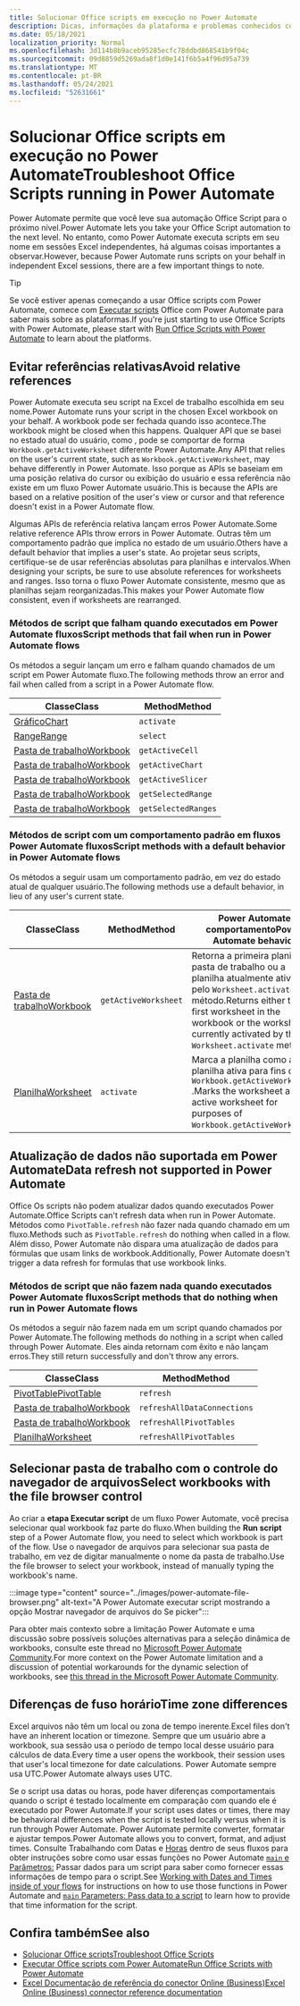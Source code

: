 ```yaml
---
title: Solucionar Office scripts em execução no Power Automate
description: Dicas, informações da plataforma e problemas conhecidos com a integração entre Office Scripts e Power Automate.
ms.date: 05/18/2021
localization_priority: Normal
ms.openlocfilehash: 3d114b8b9aceb95285ecfc78ddbd868541b9f04c
ms.sourcegitcommit: 09d8859d5269ada8f1d0e141f6b5a4f96d95a739
ms.translationtype: MT
ms.contentlocale: pt-BR
ms.lasthandoff: 05/24/2021
ms.locfileid: "52631661"
---
```

# <a name="troubleshoot-office-scripts-running-in-power-automate"></a><span data-ttu-id="d0238-103">Solucionar Office scripts em execução no Power Automate</span><span class="sxs-lookup"><span data-stu-id="d0238-103">Troubleshoot Office Scripts running in Power Automate</span></span>

<span data-ttu-id="d0238-104">Power Automate permite que você leve sua automação Office Script para o próximo nível.</span><span class="sxs-lookup"><span data-stu-id="d0238-104">Power Automate lets you take your Office Script automation to the next level.</span></span> <span data-ttu-id="d0238-105">No entanto, como Power Automate executa scripts em seu nome em sessões Excel independentes, há algumas coisas importantes a observar.</span><span class="sxs-lookup"><span data-stu-id="d0238-105">However, because Power Automate runs scripts on your behalf in independent Excel sessions, there are a few important things to note.</span></span>

> [!TIP]
> <span data-ttu-id="d0238-106">Se você estiver apenas começando a usar Office scripts com Power Automate, comece com [Executar scripts](../develop/power-automate-integration.md) Office com Power Automate para saber mais sobre as plataformas.</span><span class="sxs-lookup"><span data-stu-id="d0238-106">If you're just starting to use Office Scripts with Power Automate, please start with [Run Office Scripts with Power Automate](../develop/power-automate-integration.md) to learn about the platforms.</span></span>

## <a name="avoid-relative-references"></a><span data-ttu-id="d0238-107">Evitar referências relativas</span><span class="sxs-lookup"><span data-stu-id="d0238-107">Avoid relative references</span></span>

<span data-ttu-id="d0238-108">Power Automate executa seu script na Excel de trabalho escolhida em seu nome.</span><span class="sxs-lookup"><span data-stu-id="d0238-108">Power Automate runs your script in the chosen Excel workbook on your behalf.</span></span> <span data-ttu-id="d0238-109">A workbook pode ser fechada quando isso acontece.</span><span class="sxs-lookup"><span data-stu-id="d0238-109">The workbook might be closed when this happens.</span></span> <span data-ttu-id="d0238-110">Qualquer API que se basei no estado atual do usuário, como , pode se comportar de forma `Workbook.getActiveWorksheet` diferente Power Automate.</span><span class="sxs-lookup"><span data-stu-id="d0238-110">Any API that relies on the user's current state, such as `Workbook.getActiveWorksheet`, may behave differently in Power Automate.</span></span> <span data-ttu-id="d0238-111">Isso porque as APIs se baseiam em uma posição relativa do cursor ou exibição do usuário e essa referência não existe em um fluxo Power Automate usuário.</span><span class="sxs-lookup"><span data-stu-id="d0238-111">This is because the APIs are based on a relative position of the user's view or cursor and that reference doesn't exist in a Power Automate flow.</span></span>

<span data-ttu-id="d0238-112">Algumas APIs de referência relativa lançam erros Power Automate.</span><span class="sxs-lookup"><span data-stu-id="d0238-112">Some relative reference APIs throw errors in Power Automate.</span></span> <span data-ttu-id="d0238-113">Outras têm um comportamento padrão que implica no estado de um usuário.</span><span class="sxs-lookup"><span data-stu-id="d0238-113">Others have a default behavior that implies a user's state.</span></span> <span data-ttu-id="d0238-114">Ao projetar seus scripts, certifique-se de usar referências absolutas para planilhas e intervalos.</span><span class="sxs-lookup"><span data-stu-id="d0238-114">When designing your scripts, be sure to use absolute references for worksheets and ranges.</span></span> <span data-ttu-id="d0238-115">Isso torna o fluxo Power Automate consistente, mesmo que as planilhas sejam reorganizadas.</span><span class="sxs-lookup"><span data-stu-id="d0238-115">This makes your Power Automate flow consistent, even if worksheets are rearranged.</span></span>

### <a name="script-methods-that-fail-when-run-in-power-automate-flows"></a><span data-ttu-id="d0238-116">Métodos de script que falham quando executados em Power Automate fluxos</span><span class="sxs-lookup"><span data-stu-id="d0238-116">Script methods that fail when run in Power Automate flows</span></span>

<span data-ttu-id="d0238-117">Os métodos a seguir lançam um erro e falham quando chamados de um script em Power Automate fluxo.</span><span class="sxs-lookup"><span data-stu-id="d0238-117">The following methods throw an error and fail when called from a script in a Power Automate flow.</span></span>

| <span data-ttu-id="d0238-118">Classe</span><span class="sxs-lookup"><span data-stu-id="d0238-118">Class</span></span> | <span data-ttu-id="d0238-119">Method</span><span class="sxs-lookup"><span data-stu-id="d0238-119">Method</span></span> |
|--|--|
| [<span data-ttu-id="d0238-120">Gráfico</span><span class="sxs-lookup"><span data-stu-id="d0238-120">Chart</span></span>](/javascript/api/office-scripts/excelscript/excelscript.chart) | `activate` |
| [<span data-ttu-id="d0238-121">Range</span><span class="sxs-lookup"><span data-stu-id="d0238-121">Range</span></span>](/javascript/api/office-scripts/excelscript/excelscript.range) | `select` |
| [<span data-ttu-id="d0238-122">Pasta de trabalho</span><span class="sxs-lookup"><span data-stu-id="d0238-122">Workbook</span></span>](/javascript/api/office-scripts/excelscript/excelscript.workbook) | `getActiveCell` |
| [<span data-ttu-id="d0238-123">Pasta de trabalho</span><span class="sxs-lookup"><span data-stu-id="d0238-123">Workbook</span></span>](/javascript/api/office-scripts/excelscript/excelscript.workbook) | `getActiveChart` |
| [<span data-ttu-id="d0238-124">Pasta de trabalho</span><span class="sxs-lookup"><span data-stu-id="d0238-124">Workbook</span></span>](/javascript/api/office-scripts/excelscript/excelscript.workbook) | `getActiveSlicer` |
| [<span data-ttu-id="d0238-125">Pasta de trabalho</span><span class="sxs-lookup"><span data-stu-id="d0238-125">Workbook</span></span>](/javascript/api/office-scripts/excelscript/excelscript.workbook) | `getSelectedRange` |
| [<span data-ttu-id="d0238-126">Pasta de trabalho</span><span class="sxs-lookup"><span data-stu-id="d0238-126">Workbook</span></span>](/javascript/api/office-scripts/excelscript/excelscript.workbook) | `getSelectedRanges` |

### <a name="script-methods-with-a-default-behavior-in-power-automate-flows"></a><span data-ttu-id="d0238-127">Métodos de script com um comportamento padrão em fluxos Power Automate fluxos</span><span class="sxs-lookup"><span data-stu-id="d0238-127">Script methods with a default behavior in Power Automate flows</span></span>

<span data-ttu-id="d0238-128">Os métodos a seguir usam um comportamento padrão, em vez do estado atual de qualquer usuário.</span><span class="sxs-lookup"><span data-stu-id="d0238-128">The following methods use a default behavior, in lieu of any user's current state.</span></span>

| <span data-ttu-id="d0238-129">Classe</span><span class="sxs-lookup"><span data-stu-id="d0238-129">Class</span></span> | <span data-ttu-id="d0238-130">Method</span><span class="sxs-lookup"><span data-stu-id="d0238-130">Method</span></span> | <span data-ttu-id="d0238-131">Power Automate comportamento</span><span class="sxs-lookup"><span data-stu-id="d0238-131">Power Automate behavior</span></span> |
|--|--|--|
| [<span data-ttu-id="d0238-132">Pasta de trabalho</span><span class="sxs-lookup"><span data-stu-id="d0238-132">Workbook</span></span>](/javascript/api/office-scripts/excelscript/excelscript.workbook) | `getActiveWorksheet` | <span data-ttu-id="d0238-133">Retorna a primeira planilha da pasta de trabalho ou a planilha atualmente ativada pelo `Worksheet.activate` método.</span><span class="sxs-lookup"><span data-stu-id="d0238-133">Returns either the first worksheet in the workbook or the worksheet currently activated by the `Worksheet.activate` method.</span></span> |
| [<span data-ttu-id="d0238-134">Planilha</span><span class="sxs-lookup"><span data-stu-id="d0238-134">Worksheet</span></span>](/javascript/api/office-scripts/excelscript/excelscript.worksheet) | `activate` | <span data-ttu-id="d0238-135">Marca a planilha como a planilha ativa para fins de `Workbook.getActiveWorksheet` .</span><span class="sxs-lookup"><span data-stu-id="d0238-135">Marks the worksheet as the active worksheet for purposes of `Workbook.getActiveWorksheet`.</span></span> |

## <a name="data-refresh-not-supported-in-power-automate"></a><span data-ttu-id="d0238-136">Atualização de dados não suportada em Power Automate</span><span class="sxs-lookup"><span data-stu-id="d0238-136">Data refresh not supported in Power Automate</span></span>

<span data-ttu-id="d0238-137">Office Os scripts não podem atualizar dados quando executados Power Automate.</span><span class="sxs-lookup"><span data-stu-id="d0238-137">Office Scripts can't refresh data when run in Power Automate.</span></span> <span data-ttu-id="d0238-138">Métodos como `PivotTable.refresh` não fazer nada quando chamado em um fluxo.</span><span class="sxs-lookup"><span data-stu-id="d0238-138">Methods such as `PivotTable.refresh` do nothing when called in a flow.</span></span> <span data-ttu-id="d0238-139">Além disso, Power Automate não dispara uma atualização de dados para fórmulas que usam links de workbook.</span><span class="sxs-lookup"><span data-stu-id="d0238-139">Additionally, Power Automate doesn't trigger a data refresh for formulas that use workbook links.</span></span>

### <a name="script-methods-that-do-nothing-when-run-in-power-automate-flows"></a><span data-ttu-id="d0238-140">Métodos de script que não fazem nada quando executados Power Automate fluxos</span><span class="sxs-lookup"><span data-stu-id="d0238-140">Script methods that do nothing when run in Power Automate flows</span></span>

<span data-ttu-id="d0238-141">Os métodos a seguir não fazem nada em um script quando chamados por Power Automate.</span><span class="sxs-lookup"><span data-stu-id="d0238-141">The following methods do nothing in a script when called through Power Automate.</span></span> <span data-ttu-id="d0238-142">Eles ainda retornam com êxito e não lançam erros.</span><span class="sxs-lookup"><span data-stu-id="d0238-142">They still return successfully and don't throw any errors.</span></span>

| <span data-ttu-id="d0238-143">Classe</span><span class="sxs-lookup"><span data-stu-id="d0238-143">Class</span></span> | <span data-ttu-id="d0238-144">Method</span><span class="sxs-lookup"><span data-stu-id="d0238-144">Method</span></span> |
|--|--|
| [<span data-ttu-id="d0238-145">PivotTable</span><span class="sxs-lookup"><span data-stu-id="d0238-145">PivotTable</span></span>](/javascript/api/office-scripts/excelscript/excelscript.pivottable) | `refresh` |
| [<span data-ttu-id="d0238-146">Pasta de trabalho</span><span class="sxs-lookup"><span data-stu-id="d0238-146">Workbook</span></span>](/javascript/api/office-scripts/excelscript/excelscript.workbook) | `refreshAllDataConnections` |
| [<span data-ttu-id="d0238-147">Pasta de trabalho</span><span class="sxs-lookup"><span data-stu-id="d0238-147">Workbook</span></span>](/javascript/api/office-scripts/excelscript/excelscript.workbook) | `refreshAllPivotTables` |
| [<span data-ttu-id="d0238-148">Planilha</span><span class="sxs-lookup"><span data-stu-id="d0238-148">Worksheet</span></span>](/javascript/api/office-scripts/excelscript/excelscript.worksheet) | `refreshAllPivotTables` |

## <a name="select-workbooks-with-the-file-browser-control"></a><span data-ttu-id="d0238-149">Selecionar pasta de trabalho com o controle do navegador de arquivos</span><span class="sxs-lookup"><span data-stu-id="d0238-149">Select workbooks with the file browser control</span></span>

<span data-ttu-id="d0238-150">Ao criar a **etapa Executar script** de um fluxo Power Automate, você precisa selecionar qual workbook faz parte do fluxo.</span><span class="sxs-lookup"><span data-stu-id="d0238-150">When building the **Run script** step of a Power Automate flow, you need to select which workbook is part of the flow.</span></span> <span data-ttu-id="d0238-151">Use o navegador de arquivos para selecionar sua pasta de trabalho, em vez de digitar manualmente o nome da pasta de trabalho.</span><span class="sxs-lookup"><span data-stu-id="d0238-151">Use the file browser to select your workbook, instead of manually typing the workbook's name.</span></span>

:::image type="content" source="../images/power-automate-file-browser.png" alt-text="A Power Automate executar script mostrando a opção Mostrar navegador de arquivos do Se picker":::

<span data-ttu-id="d0238-153">Para obter mais contexto sobre a limitação Power Automate e uma discussão sobre possíveis soluções alternativas para a seleção dinâmica de workbooks, consulte este thread no [Microsoft Power Automate Community](https://powerusers.microsoft.com/t5/Power-Automate-Ideas/Allow-for-dynamic-quot-file-quot-value-for-excel-quot-get-a-row/idi-p/103091#).</span><span class="sxs-lookup"><span data-stu-id="d0238-153">For more context on the Power Automate limitation and a discussion of potential workarounds for the dynamic selection of workbooks, see [this thread in the Microsoft Power Automate Community](https://powerusers.microsoft.com/t5/Power-Automate-Ideas/Allow-for-dynamic-quot-file-quot-value-for-excel-quot-get-a-row/idi-p/103091#).</span></span>

## <a name="time-zone-differences"></a><span data-ttu-id="d0238-154">Diferenças de fuso horário</span><span class="sxs-lookup"><span data-stu-id="d0238-154">Time zone differences</span></span>

<span data-ttu-id="d0238-155">Excel arquivos não têm um local ou zona de tempo inerente.</span><span class="sxs-lookup"><span data-stu-id="d0238-155">Excel files don't have an inherent location or timezone.</span></span> <span data-ttu-id="d0238-156">Sempre que um usuário abre a workbook, sua sessão usa o período de tempo local desse usuário para cálculos de data.</span><span class="sxs-lookup"><span data-stu-id="d0238-156">Every time a user opens the workbook, their session uses that user's local timezone for date calculations.</span></span> <span data-ttu-id="d0238-157">Power Automate sempre usa UTC.</span><span class="sxs-lookup"><span data-stu-id="d0238-157">Power Automate always uses UTC.</span></span>

<span data-ttu-id="d0238-158">Se o script usa datas ou horas, pode haver diferenças comportamentais quando o script é testado localmente em comparação com quando ele é executado por Power Automate.</span><span class="sxs-lookup"><span data-stu-id="d0238-158">If your script uses dates or times, there may be behavioral differences when the script is tested locally versus when it is run through Power Automate.</span></span> <span data-ttu-id="d0238-159">Power Automate permite converter, formatar e ajustar tempos.</span><span class="sxs-lookup"><span data-stu-id="d0238-159">Power Automate allows you to convert, format, and adjust times.</span></span> <span data-ttu-id="d0238-160">Consulte Trabalhando com Datas e [Horas](https://flow.microsoft.com/blog/working-with-dates-and-times/) dentro de seus fluxos para obter instruções sobre como usar essas funções no Power Automate [ `main` e Parâmetros:](../develop/power-automate-integration.md#main-parameters-pass-data-to-a-script) Passar dados para um script para saber como fornecer essas informações de tempo para o script.</span><span class="sxs-lookup"><span data-stu-id="d0238-160">See [Working with Dates and Times inside of your flows](https://flow.microsoft.com/blog/working-with-dates-and-times/) for instructions on how to use those functions in Power Automate and [`main` Parameters: Pass data to a script](../develop/power-automate-integration.md#main-parameters-pass-data-to-a-script) to learn how to provide that time information for the script.</span></span>

## <a name="see-also"></a><span data-ttu-id="d0238-161">Confira também</span><span class="sxs-lookup"><span data-stu-id="d0238-161">See also</span></span>

- [<span data-ttu-id="d0238-162">Solucionar Office scripts</span><span class="sxs-lookup"><span data-stu-id="d0238-162">Troubleshoot Office Scripts</span></span>](troubleshooting.md)
- [<span data-ttu-id="d0238-163">Executar Office scripts com Power Automate</span><span class="sxs-lookup"><span data-stu-id="d0238-163">Run Office Scripts with Power Automate</span></span>](../develop/power-automate-integration.md)
- [<span data-ttu-id="d0238-164">Excel Documentação de referência do conector Online (Business)</span><span class="sxs-lookup"><span data-stu-id="d0238-164">Excel Online (Business) connector reference documentation</span></span>](/connectors/excelonlinebusiness/)
